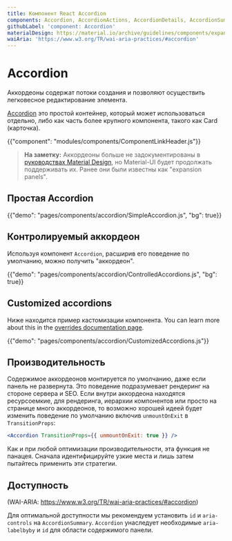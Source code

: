 ```yaml
---
title: Компонент React Accordion
components: Accordion, AccordionActions, AccordionDetails, AccordionSummary
githubLabel: 'component: Accordion'
materialDesign: https://material.io/archive/guidelines/components/expansion-panels.html
waiAria: 'https://www.w3.org/TR/wai-aria-practices/#accordion'
---
```


# Accordion

<p class="description">Аккордеоны содержат потоки создания и позволяют осуществить легковесное редактирование элемента.</p>

[Accordion](https://material.io/archive/guidelines/components/expansion-panels.html) это простой контейнер, который может использоваться отдельно, либо как часть более крупного компонента, такого как Card (карточка).

{{"component": "modules/components/ComponentLinkHeader.js"}}

> **На заметку:** Аккордеоны больше не задокументированы в [руководствах Material Design](https://material.io/), но Material-UI будет продолжать поддерживать их. Ранее они были известны как "expansion panels".

## Простая Accordion

{{"demo": "pages/components/accordion/SimpleAccordion.js", "bg": true}}

## Контролируемый аккордеон

Используя компонент `Accordion`, расширив его поведение по умолчанию, можно получить "аккордеон".

{{"demo": "pages/components/accordion/ControlledAccordions.js", "bg": true}}

## Customized accordions

Ниже находится пример кастомизации компонента. You can learn more about this in the [overrides documentation page](/customization/how-to-customize/).

{{"demo": "pages/components/accordion/CustomizedAccordions.js"}}

## Производительность

Содержимое аккордеонов монтируется по умолчанию, даже если панель не развернута. Это поведение подразумевает рендеринг на стороне сервера и SEO. Если внутри аккордеона находятся ресурсоемкие, для рендеринга, иерархии компонентов или просто на странице много аккордеонов, то возможно хорошей идеей будет изменить поведение по умолчанию включив `unmountOnExit` в `TransitionProps`:

```jsx
<Accordion TransitionProps={{ unmountOnExit: true }} />
```

Как и при любой оптимизации производительности, эта функция не панацея. Сначала идентифицируйте узкие места и лишь затем пытайтесь применить эти стратегии.

## Доступность

(WAI-ARIA: https://www.w3.org/TR/wai-aria-practices/#accordion)

Для оптимальной доступности мы рекомендуем установить `id` и `aria-controls` на `AccordionSummary`. `Accordion` унаследует необходимые `aria-labelbyby` и `id` для области содержимого панели.
